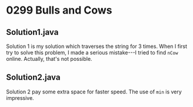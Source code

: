 # 0299 Bulls and Cows

## Solution1.java

Solution 1 is my solution which traverses the string for 3 times.  When I first try to solve this problem, I made a serious mistake---I tried to find `nCow` online.  Actually, that's not possible.

## Solution2.java

Solution 2 pay some extra space for faster speed.  The use of `min` is very impressive.
